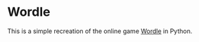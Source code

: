 # Wordle

This is a simple recreation of the online game [Wordle](https://www.nytimes.com/games/wordle/index.html) in Python.